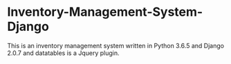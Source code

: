 # Inventory-Management-System-Django
This is an inventory management system written in Python 3.6.5 and Django 2.0.7 and datatables is a Jquery plugin. 
